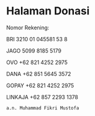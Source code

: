 # Halaman Donasi

Nomor Rekening:

BRI   3210 01 045581 53 8

JAGO  5099 8185 5179

OVO   +62 821 4252 2975

DANA  +62 851 5645 3572

GOPAY +62 821 4252 2975

LINKAJA +62 857 2293 1378

    a.n. Muhammad Fikri Mustofa
